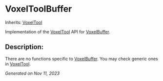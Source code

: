 # VoxelToolBuffer

Inherits: [VoxelTool](VoxelTool.md)

Implementation of the [VoxelTool](VoxelTool.md) API for [VoxelBuffer](VoxelBuffer.md).

## Description: 

There are no functions specific to [VoxelBuffer](VoxelBuffer.md). You may check generic ones in [VoxelTool](VoxelTool.md).

_Generated on Nov 11, 2023_

